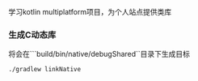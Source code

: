 学习kotlin multiplatform项目，为个人站点提供类库

### 生成C动态库
将会在```build/bin/native/debugShared``目录下生成目标
```shell
./gradlew linkNative
```